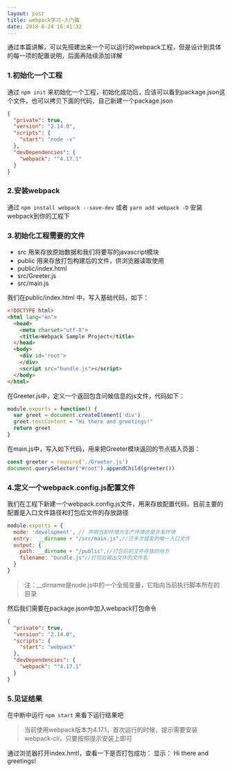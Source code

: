 ```yaml
---
layout: post
title: webpack学习-入门篇
date: 2018-8-24 16:41:32
---
```


通过本篇讲解，可以先搭建出来一个可以运行的webpack工程，但是设计到具体的每一项的配置说明，后面再陆续添加详解

### 1.初始化一个工程
通过 `npm init` 来初始化一个工程，初始化成功后，应该可以看到package.json这个文件，也可以拷贝下面的代码，自己新建一个package.json
```json
{
  "private": true,
  "version": "2.14.0",
  "scripts": {
    "start": "node -v"
  },
  "devDependencies": {
    "webpack": "^4.17.1"
  }
}
```

### 2.安装webpack
通过 `npm install webpack --save-dev` 或者 `yarn add webpack -D` 安装webpack到你的工程下

### 3.初始化工程需要的文件
- src 用来存放原始数据和我们将要写的javascript模块
- public 用来存放打包构建后的文件，供浏览器读取使用
- public/index.html
- src/Greeter.js
- src/main.js

我们在public/index.html 中，写入基础代码，如下：
```html
<!DOCTYPE html>
<html lang="en">
  <head>
    <meta charset="utf-8">
    <title>Webpack Sample Project</title>
  </head>
  <body>
    <div id='root'>
    </div>
    <script src="bundle.js"></script>
  </body>
</html>
```

在Greeter.js中，定义一个返回包含问候信息的js文件，代码如下：
```javascript
module.exports = function() {
  var greet = document.createElement('div')
  greet.textContent = "Hi there and greetings!"
  return greet
}
```

在main.js中，写入如下代码，用来把Greeter模块返回的节点插入页面：
```javascript
const greeter = require('./Greeter.js')
document.querySelector("#root").appendChild(greeter())
```

### 4.定义一个webpack.config.js配置文件
我们在工程下新建一个webpack.config.js文件，用来存放配置代码，目前主要的配置是入口文件路径和打包后文件的存放路径
```javascript
module.exports = {
  mode: 'development', // 声明当前环境为生产环境还是开发环境
  entry:  __dirname + "/src/main.js",//已多次提及的唯一入口文件
  output: {
    path: __dirname + "/public",//打包后的文件存放的地方
    filename: "bundle.js"//打包后输出文件的文件名
  }
}
```
> 注：__dirname是node.js中的一个全局变量，它指向当前执行脚本所在的目录

然后我们需要在package.json中加入webpack打包命令
```json
{
  "private": true,
  "version": "2.14.0",
  "scripts": {
    "start": "webpack"
  },
  "devDependencies": {
    "webpack": "^4.17.1"
  }
}
```

### 5.见证结果
在中断中运行 `npm start` 来看下运行结果吧
> 当前使用webpack版本为4.17.1，首次运行的时候，提示需要安装webpack-cli，只要按照提示安装上即可

通过浏览器打开index.hmtl，查看一下是否打包成功：
显示： Hi there and greetings!
